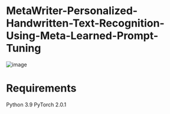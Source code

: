 # MetaWriter-Personalized-Handwritten-Text-Recognition-Using-Meta-Learned-Prompt-Tuning
![image](https://github.com/user-attachments/assets/0baa1f6d-6828-4ecf-86c0-4895b8ec9361)
# Requirements
Python 3.9
PyTorch 2.0.1
